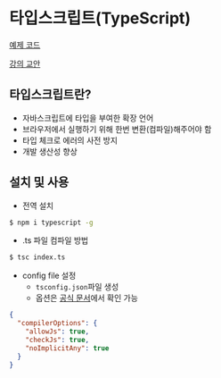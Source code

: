 
# 타입스크립트(TypeScript)

[예제 코드](https://github.com/joshua1988/learn-typescript)

[강의 교안](https://joshua1988.github.io/ts/)

## 타입스크립트란?

- 자바스크립트에 타입을 부여한 확장 언어
- 브라우저에서 실행하기 위해 한번 변환(컴파일)해주어야 함
- 타입 체크로 에러의 사전 방지
- 개발 생산성 향상

## 설치 및 사용
-  전역 설치
  ```bash
  $ npm i typescript -g 
  ```

- .ts 파일 컴파일 방법

```bash
$ tsc index.ts
```

- config file 설정
  + `tsconfig.json`파일 생성
  + 옵션은 [공식 문서](https://www.typescriptlang.org/tsconfig)에서 확인 가능
```json
{
  "compilerOptions": {
    "allowJs": true,
    "checkJs": true,
    "noImplicitAny": true
  }
}
```
